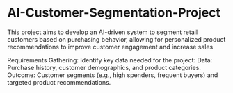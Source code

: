 # AI-Customer-Segmentation-Project
This project aims to develop an AI-driven system to segment retail customers based on purchasing behavior, allowing for personalized product recommendations to improve customer engagement and increase sales

Requirements Gathering: 
Identify key data needed for the project:
Data: Purchase history, customer demographics, and product categories.
Outcome: Customer segments (e.g., high spenders, frequent buyers) and targeted product recommendations.
